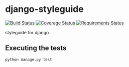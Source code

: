 django-styleguide
=================

[![Build Status](https://travis-ci.org/andrefarzat/django-styleguide.png?branch=master)](https://travis-ci.org/andrefarzat/django-styleguide)
[![Coverage Status](https://coveralls.io/repos/andrefarzat/django-styleguide/badge.png?branch=master)](https://coveralls.io/r/andrefarzat/django-styleguide?branch=master)
[![Requirements Status](https://requires.io/github/andrefarzat/django-styleguide/requirements.png?branch=master)](https://requires.io/github/andrefarzat/django-styleguide/requirements/?branch=master)

styleguide for django




Executing the tests
-------------------

`python manage.py test`